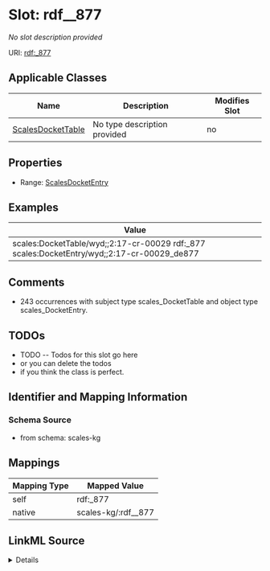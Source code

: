 

# Slot: rdf__877


_No slot description provided_





URI: [rdf:_877](http://www.w3.org/1999/02/22-rdf-syntax-ns#_877)



<!-- no inheritance hierarchy -->





## Applicable Classes

| Name | Description | Modifies Slot |
| --- | --- | --- |
| [ScalesDocketTable](../classes/ScalesDocketTable.md) | No type description provided |  no  |







## Properties

* Range: [ScalesDocketEntry](../classes/ScalesDocketEntry.md)






## Examples

| Value |
| --- |
| scales:DocketTable/wyd;;2:17-cr-00029 rdf:_877 scales:DocketEntry/wyd;;2:17-cr-00029_de877 |

## Comments

* 243 occurrences with subject type scales_DocketTable and object type scales_DocketEntry.

## TODOs

* TODO -- Todos for this slot go here
* or you can delete the todos
* if you think the class is perfect.

## Identifier and Mapping Information







### Schema Source


* from schema: scales-kg




## Mappings

| Mapping Type | Mapped Value |
| ---  | ---  |
| self | rdf:_877 |
| native | scales-kg/:rdf__877 |




## LinkML Source

<details>
```yaml
name: rdf__877
description: No slot description provided
todos:
- TODO -- Todos for this slot go here
- or you can delete the todos
- if you think the class is perfect.
comments:
- 243 occurrences with subject type scales_DocketTable and object type scales_DocketEntry.
examples:
- value: scales:DocketTable/wyd;;2:17-cr-00029 rdf:_877 scales:DocketEntry/wyd;;2:17-cr-00029_de877
from_schema: scales-kg
rank: 1000
slot_uri: rdf:_877
alias: rdf__877
domain_of:
- scales_DocketTable
range: scales_DocketEntry

```
</details>